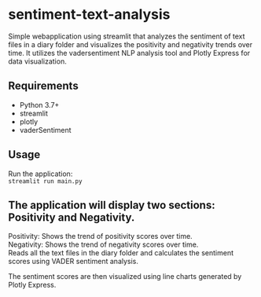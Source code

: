 # sentiment-text-analysis
Simple webapplication using streamlit that analyzes the sentiment of text files in a diary folder and visualizes the positivity and negativity trends over time. It utilizes the vadersentiment NLP analysis tool and Plotly Express for data visualization.   

## Requirements
- Python 3.7+
- streamlit
- plotly
- vaderSentiment   

## Usage
Run the application:   
`streamlit run main.py`   

## The application will display two sections: Positivity and Negativity.   
Positivity: Shows the trend of positivity scores over time.   
Negativity: Shows the trend of negativity scores over time.   
Reads all the text files in the diary folder and calculates the sentiment scores using VADER sentiment analysis.   

The sentiment scores are then visualized using line charts generated by Plotly Express.


